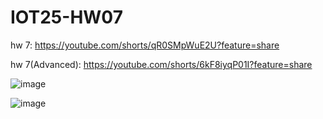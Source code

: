 # IOT25-HW07

hw 7: https://youtube.com/shorts/qR0SMpWuE2U?feature=share</br>

hw 7(Advanced): https://youtube.com/shorts/6kF8iyqP01I?feature=share

![image](https://github.com/user-attachments/assets/38cb05ea-bf77-4531-9be1-965aeb9df5f6)

![image](https://github.com/user-attachments/assets/4eeeb9f2-14e2-430a-b812-6f4e5eb4013f)
